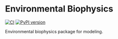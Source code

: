 # Environmental Biophysics
[![CI](https://github.com/gcamargo1/environmental-biophysics/actions/workflows/push_workflow.yml/badge.svg)](https://github.com/gcamargo1/environmental-biophysics/actions/workflows/push_workflow.yml)
[![PyPI version](https://badge.fury.io/py/environmental-biophysics.svg)](https://badge.fury.io/py/environmental-biophysics)

[//]: # ([![codecov]&#40;https://codecov.io/gh/dunossauro/notas-musicais/branch/main/graph/badge.svg?token=OVQQF4IQY2&#41;]&#40;https://codecov.io/gh/dunossauro/notas-musicais&#41;)
[//]: # ([![Documentation Status]&#40;https://readthedocs.org/projects/notas-musicais/badge/?version=latest&#41;]&#40;https://notas-musicais.readthedocs.io/en/latest/?badge=latest&#41;)

Environmental biophysics package for modeling.
